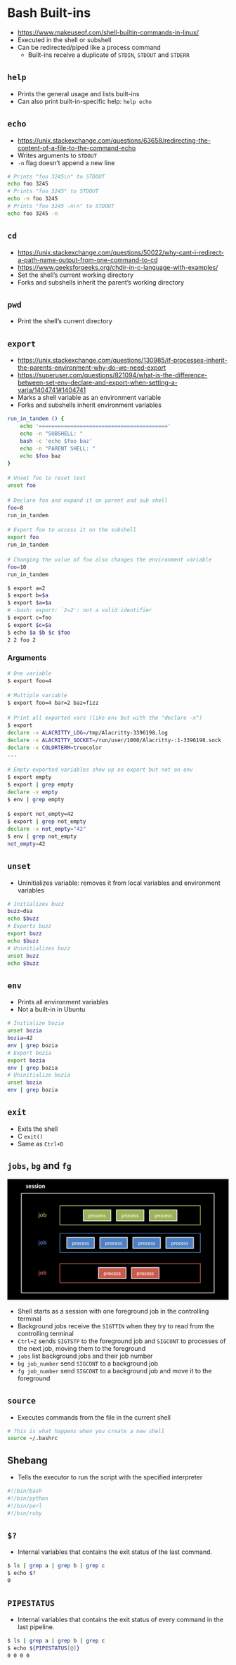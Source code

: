 # Bash Built-ins

- https://www.makeuseof.com/shell-builtin-commands-in-linux/
- Executed in the shell or subshell
- Can be redirected/piped like a process command
  - Built-ins receive a duplicate of `STDIN`, `STDOUT` and `STDERR`

## `help`

- Prints the general usage and lists built-ins
- Can also print built-in-specific help: `help echo`

## `echo`

- https://unix.stackexchange.com/questions/63658/redirecting-the-content-of-a-file-to-the-command-echo
- Writes arguments to `STDOUT`
- `-n` flag doesn’t append a new line

```bash
# Prints "foo 3245\n" to STDOUT
echo foo 3245
# Prints "foo 3245" to STDOUT
echo -n foo 3245
# Prints "foo 3245 -n\n" to STDOUT
echo foo 3245 -n
```

## `cd`

- https://unix.stackexchange.com/questions/50022/why-cant-i-redirect-a-path-name-output-from-one-command-to-cd
- https://www.geeksforgeeks.org/chdir-in-c-language-with-examples/
- Set the shell’s current working directory
- Forks and subshells inherit the parent’s working directory

## `pwd`

- Print the shell’s current directory

## `export`

- https://unix.stackexchange.com/questions/130985/if-processes-inherit-the-parents-environment-why-do-we-need-export
- https://superuser.com/questions/821094/what-is-the-difference-between-set-env-declare-and-export-when-setting-a-varia/1404741#1404741
- Marks a shell variable as an environment variable
- Forks and subshells inherit environment variables

```bash
run_in_tandem () {
	echo '========================================='
	echo -n "SUBSHELL: "
	bash -c 'echo $foo baz'
	echo -n "PARENT SHELL: "
	echo $foo baz
}

# Unset foo to reset test
unset foo

# Declare foo and expand it on parent and sub shell
foo=8
run_in_tandem

# Export foo to access it on the subshell
export foo
run_in_tandem

# Changing the value of foo also changes the environment variable
foo=10
run_in_tandem
```

```bash
$ export a=2
$ export b=$a
$ export $a=$a
# -bash: export: `2=2': not a valid identifier
$ export c=foo
$ export $c=$a
$ echo $a $b $c $foo
2 2 foo 2
```

### Arguments

```bash
# One variable
$ export foo=4

# Multiple variable
$ export foo=4 bar=2 baz=fizz

# Print all exported vars (like env but with the "declare -x")
$ export
declare -x ALACRITTY_LOG=/tmp/Alacritty-3396198.log
declare -x ALACRITTY_SOCKET=/run/user/1000/Alacritty-:1-3396198.sock
declare -x COLORTERM=truecolor
...

# Empty exported variables show up on export but not on env
$ export empty
$ export | grep empty
declare -x empty
$ env | grep empty

$ export not_empty=42
$ export | grep not_empty
declare -x not_empty="42"
$ env | grep not_empty
not_empty=42
```

## `unset`

- Uninitializes variable: removes it from local variables and environment variables

```bash
# Initializes buzz
buzz=dsa
echo $buzz
# Exports buzz
export buzz
echo $buzz
# Uninitializes buzz
unset buzz
echo $buzz
```

## `env`

- Prints all environment variables
- Not a built-in in Ubuntu

```bash
# Initialize bozia
unset bozia
bozia=42
env | grep bozia
# Export bozia
export bozia
env | grep bozia
# Uninitialize bozia
unset bozia
env | grep bozia
```

## `exit`

- Exits the shell
- C `exit()`
- Same as `Ctrl+D`

## `jobs`, `bg` and `fg`

![Shell Session and Jobs](./jobs.png)

- Shell starts as a session with one foreground job in the controlling terminal
- Background jobs receive the `SIGTTIN` when they try to read from the controlling terminal
- `Ctrl+Z` sends `SIGTSTP` to the foreground job and `SIGCONT` to processes of the next job, moving them to the foreground
- `jobs` list background jobs and their job number
- `bg job_number` send `SIGCONT` to a background job
- `fg job_number` send `SIGCONT` to a background job and move it to the foreground

## `source`

- Executes commands from the file in the current shell

```bash
# This is what happens when you create a new shell
source ~/.bashrc
```

## Shebang

- Tells the executor to run the script with the specified interpreter

```bash
#!/bin/bash
#!/bin/python
#!/bin/perl
#!/bin/ruby
```

## `$?`

- Internal variables that contains the exit status of the last command.

```bash
$ ls | grep a | grep b | grep c
$ echo $?
0
```

## `PIPESTATUS`

- Internal variables that contains the exit status of every command in the last pipeline.

```bash
$ ls | grep a | grep b | grep c
$ echo ${PIPESTATUS[@]}
0 0 0 0
```
